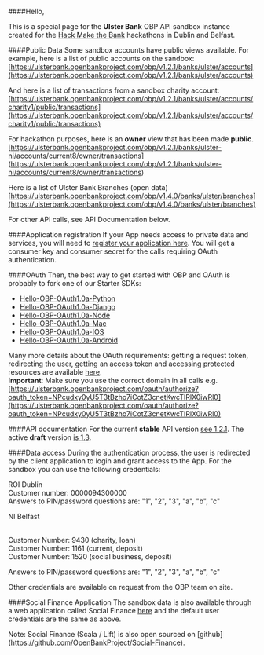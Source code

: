 ####Hello,

This is a special page for the **Ulster Bank** OBP API sandbox instance created for the [Hack Make the Bank](http://www.hackmakethebank.com) hackathons in Dublin and Belfast.
 
####Public Data
Some sandbox accounts have public views available. For example, here is a list of public accounts on the sandbox: 
[https://ulsterbank.openbankproject.com/obp/v1.2.1/banks/ulster/accounts](https://ulsterbank.openbankproject.com/obp/v1.2.1/banks/ulster/accounts)

And here is a list of transactions from a sandbox charity account:
[https://ulsterbank.openbankproject.com/obp/v1.2.1/banks/ulster/accounts/charity1/public/transactions](https://ulsterbank.openbankproject.com/obp/v1.2.1/banks/ulster/accounts/charity1/public/transactions)

For hackathon purposes, here is an **owner** view that has been made **public**.
[https://ulsterbank.openbankproject.com/obp/v1.2.1/banks/ulster-ni/accounts/current8/owner/transactions]
(https://ulsterbank.openbankproject.com/obp/v1.2.1/banks/ulster-ni/accounts/current8/owner/transactions)

Here is a list of Ulster Bank Branches (open data)
[https://ulsterbank.openbankproject.com/obp/v1.4.0/banks/ulster/branches](https://ulsterbank.openbankproject.com/obp/v1.4.0/banks/ulster/branches)

For other API calls, see API Documentation below.

####Application registration
If your App needs access to private data and services, you will need to [register your application here](https://ulsterbank.openbankproject.com/consumer-registration).
You will get a consumer key and consumer secret for the calls requiring OAuth authentication.

####OAuth
Then, the best way to get started with OBP and OAuth is probably to fork one of our Starter SDKs:

* [Hello-OBP-OAuth1.0a-Python](https://github.com/OpenBankProject/Hello-OBP-OAuth1.0a-Python)
* [Hello-OBP-OAuth1.0a-Django](https://github.com/OpenBankProject/Hello-OBP-OAuth1.0a-Django)
* [Hello-OBP-OAuth1.0a-Node](https://github.com/OpenBankProject/Hello-OBP-OAuth1.0a-Node)
* [Hello-OBP-OAuth1.0a-Mac](https://github.com/OpenBankProject/Hello-OBP-OAuth1.0a-Mac)
* [Hello-OBP-OAuth1.0a-IOS](https://github.com/OpenBankProject/Hello-OBP-OAuth1.0a-IOS)
* [Hello-OBP-OAuth1.0a-Android](https://github.com/OpenBankProject/Hello-OBP-OAuth1.0a-Android)
 
Many more details about the OAuth requirements: getting a request token, redirecting the user, getting an access token and accessing protected resources are available [here](https://github.com/OpenBankProject/OBP-API/wiki/OAuth-1.0-Server).
<br />
**Important**: Make sure you use the correct domain in all calls e.g. [https://ulsterbank.openbankproject.com/oauth/authorize?oauth_token=NPcudxy0yU5T3tBzho7iCotZ3cnetKwcTIRlX0iwRl0](https://ulsterbank.openbankproject.com/oauth/authorize?oauth_token=NPcudxy0yU5T3tBzho7iCotZ3cnetKwcTIRlX0iwRl0)

####API documentation
For the current **stable** API version [see 1.2.1](https://github.com/OpenBankProject/OBP-API/wiki/REST-API-V1.2.1). The active **draft** version [is 1.3](https://github.com/OpenBankProject/OBP-API/wiki/REST-API-V1.3.0).

####Data access
During the authentication process, the user is redirected by the client application to login and grant access to the App. For the sandbox you can use the following credentials:

ROI Dublin
<br />
Customer number: 0000094300000
<br />
Answers to PIN/password questions are: "1", "2", "3", "a", "b", "c"

NI Belfast

<br />
Customer Number: 9430 (charity, loan)
<br />
Customer Number: 1161 (current, deposit)
<br />
Customer Number: 1520 (social business, deposit)

Answers to PIN/password questions are: "1", "2", "3", "a", "b", "c"


Other credentials are available on request from the OBP team on site.

####Social Finance Application
The sandbox data is also available through a web application called Social Finance [here](https://ulsterbank-sofi.openbankproject.com/) and the default user credentials are the same as above.

Note: Social Finance (Scala / Lift) is also open sourced on [github] (https://github.com/OpenBankProject/Social-Finance).